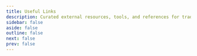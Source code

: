 ```yaml
---
title: Useful Links
description: Curated external resources, tools, and references for traders and investors.
sidebar: false
aside: false
outline: false
next: false
prev: false
---
```


<script setup>
import SectionIndex from '../.vitepress/components/SectionIndex.vue'
</script>

<SectionIndex
	title="Useful Links"
	description="Curated external resources, tools, and references for traders and investors."
	baseDir="/useful-links"
/>
